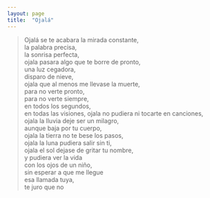 ```yaml
---
layout: page
title:  "Ojalá"
---
```

> Ojalá se te acabara la mirada constante,  
> la palabra precisa,  
> la sonrisa perfecta,  
> ojala pasara algo que te borre de pronto,  
> una luz cegadora,  
> disparo de nieve,  
> ojala que al menos me llevase la muerte,  
> para no verte pronto,  
> para no verte siempre,  
> en todos los segundos,   
> en todas las visiones, 
> ojala no pudiera ni tocarte en canciones,  
> ojala la lluvia deje ser un milagro,  
> aunque baja por tu cuerpo,  
> ojala la tierra no te bese los pasos,  
> ojala la luna pudiera salir sin ti,  
> ojala el sol dejase de gritar tu nombre,  
> y pudiera ver la vida  
> con los ojos de un niño,  
> sin esperar a que me llegue  
> esa llamada tuya,  
> te juro que no  
